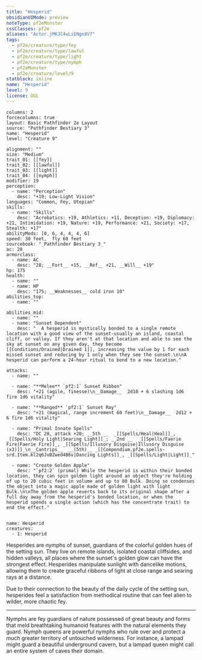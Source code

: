 ```yaml
---
title: "Hesperid"
obsidianUIMode: preview
noteType: pf2eMonster
cssClasses: pf2e
aliases: "Actor.jMKJC4wLiENgo8V7" 
tags:
  - pf2e/creature/type/fey
  - pf2e/creature/type/lawful
  - pf2e/creature/type/light
  - pf2e/creature/type/nymph
  - pf2eMonster
  - pf2e/creature/level/9
statblock: inline
name: "Hesperid"
level: 9
license: OGL
---
```


```statblock
columns: 2
forcecolumns: true
layout: Basic Pathfinder 2e Layout
source: "Pathfinder Bestiary 3"
name: "Hesperid"
level: "Creature 9"

alignment: ""
size: "Medium"
trait_01: [[fey]]
trait_02: [[lawful]]
trait_03: [[light]]
trait_04: [[nymph]]
modifier: 19
perception:
  - name: "Perception"
    desc: "+19; Low-Light Vision"
languages: "Common, Fey, Utopian"
skills:
  - name: "Skills"
    desc: "Acrobatics: +19, Athletics: +11, Deception: +19, Diplomacy: +21, Intimidation: +19, Nature: +19, Performance: +21, Society: +17, Stealth: +17"
abilityMods: [0, 6, 4, 4, 4, 6]
speed: 30 feet,  fly 60 feet
sourcebook: "_Pathfinder Bestiary 3_"
ac: 28
armorclass:
  - name: AC
    desc: "28; __Fort__ +15, __Ref__ +21, __Will__ +19"
hp: 175
health:
  - name: ""
  - name: HP
    desc: "175; __Weaknesses__ cold iron 10"
abilities_top:
  - name: ""

abilities_mid:
  - name: ""
  - name: "Sunset Dependent"
    desc: "  A hesperid is mystically bonded to a single remote location with a good view of the sunset-usually an island, coastal cliff, or valley. If they aren't at that location and able to see the sky at sunset on any given day, they become [[Conditions/Drained|Drained 1]], increasing the value by 1 for each missed sunset and reducing by 1 only when they see the sunset.\n\nA hesperid can perform a 24-hour ritual to bond to a new location."

attacks:
  - name: ""

  - name: "**Melee** `pf2:1` Sunset Ribbon"
    desc: "+21 (agile, finesse)\n__Damage__  2d10 + 6 slashing 1d6 fire 1d6 vitality"

  - name: "**Ranged** `pf2:1` Sunset Ray"
    desc: "+21 (magical, range increment 60 feet)\n__Damage__  2d12 + 6 fire 1d6 vitality"

  - name: "Primal Innate Spells"
    desc: "DC 28, attack +20; __5th __  _[[Spells/Heal|Heal]]_, _[[Spells/Holy Light|Searing Light]]_; __2nd __  _[[Spells/Faerie Fire|Faerie Fire]]_, _[[Spells/Illusory Disguise|Illusory Disguise (x3)]]_\n__Cantrips__  __(5th)__ _[[Compendium.pf2e.spells-srd.Item.kl2q6JvBZwed4B6v|Dancing Lights]]_, _[[Spells/Light|Light]]_"

  - name: "Create Golden Apple"
    desc: "`pf2:2` (primal) While the hesperid is within their bonded location, they can spin golden light around an object they're holding of up to 20 cubic feet in volume and up to 80 Bulk. Doing so condenses the object into a magic apple made of golden light with light Bulk.\n\nThe golden apple reverts back to its original shape after a full day away from the hesperid's bonded location, or when the hesperid spends a single action (which has the concentrate trait) to end the effect."
 
```

```encounter-table
name: Hesperid
creatures:
  - 1: Hesperid
```



Hesperides are nymphs of sunset, guardians of the colorful golden hues of the setting sun. They live on remote islands, isolated coastal cliffsides, and hidden valleys, all places where the sunset's golden glow can have the strongest effect. Hesperides manipulate sunlight with dancelike motions, allowing them to create graceful ribbons of light at close range and searing rays at a distance.

Due to their connection to the beauty of the daily cycle of the setting sun, hesperides feel a satisfaction from methodical routine that can feel alien to wilder, more chaotic fey.

* * *

Nymphs are fey guardians of nature possessed of great beauty and forms that meld breathtaking humanoid features with the natural elements they guard. Nymph queens are powerful nymphs who rule over and protect a much greater territory of untouched wilderness. For instance, a lampad might guard a beautiful underground cavern, but a lampad queen might call an entire system of caves their domain.
